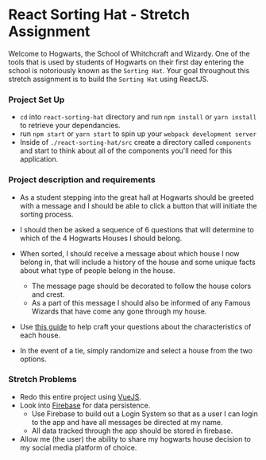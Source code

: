# React Sorting Hat - Stretch Assignment

Welcome to Hogwarts, the School of Whitchcraft and Wizardy. One of the tools that is used by students of Hogwarts on their first day entering the school is notoriously known as the `Sorting Hat`. Your goal throughout this stretch assignment is to build the `Sorting Hat` using ReactJS.

### Project Set Up

- `cd` into `react-sorting-hat` directory and run `npm install` or `yarn install` to retrieve your dependancies.
- run `npm start` or `yarn start` to spin up your `webpack development server`
- Inside of `./react-sorting-hat/src` create a directory called `components` and start to think about all of the components you'll need for this application.

### Project description and requirements

- As a student stepping into the great hall at Hogwarts should be greeted with a message and I should be able to click a button that will initiate the sorting process.
- I should then be asked a sequence of 6 questions that will determine to which of the 4 Hogwarts Houses I should belong.
- When sorted, I should receive a message about which house I now belong in, that will include a history of the house and some unique facts about what type of people belong in the house.

  - The message page should be decorated to follow the house colors and crest.
  - As a part of this message I should also be informed of any Famous Wizards that have come any gone through my house.

- Use [this guide](http://harrypotter.wikia.com/wiki/Hogwarts_Houses) to help craft your questions about the characteristics of each house.
- In the event of a tie, simply randomize and select a house from the two options.

### Stretch Problems

- Redo this entire project using [VueJS](https://vuejs.org/).
- Look into [Firebase](https://firebase.google.com/) for data persistence.
  - Use Firebase to build out a Login System so that as a user I can login to the app and have all messages be directed at my name.
  - All data tracked through the app should be stored in firebase.
- Allow me (the user) the ability to share my hogwarts house decision to my social media platform of choice.

